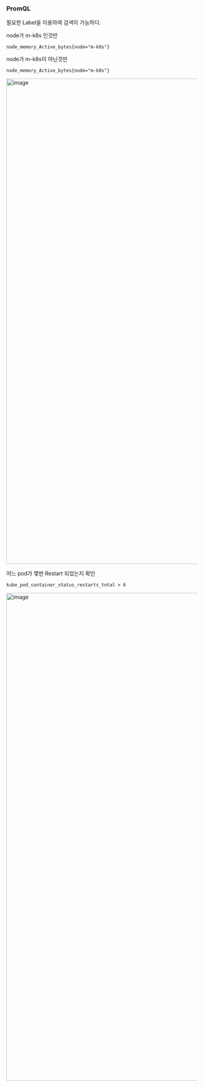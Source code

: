 ### PromQL

필요한 Label을 이용하여 검색이 가능하다.

node가 m-k8s 인것만

```
node_memory_Active_bytes{node="m-k8s"}
```

node가 m-k8s이 아닌것만

```
node_memory_Active_bytes{node="m-k8s"}
```

<img width="1274" alt="image" src="https://github.com/sm55555/k8s/assets/38831314/ec16ad1f-45b1-41a7-a62a-6c30f6cd610b">


어느 pod가 몇번 Restart 되었는지 확인

```
kube_pod_container_status_restarts_total > 6
```

<img width="1280" alt="image" src="https://github.com/sm55555/k8s/assets/38831314/0fd6513d-c12e-42ad-8a74-5b8ef99b5b7e">
